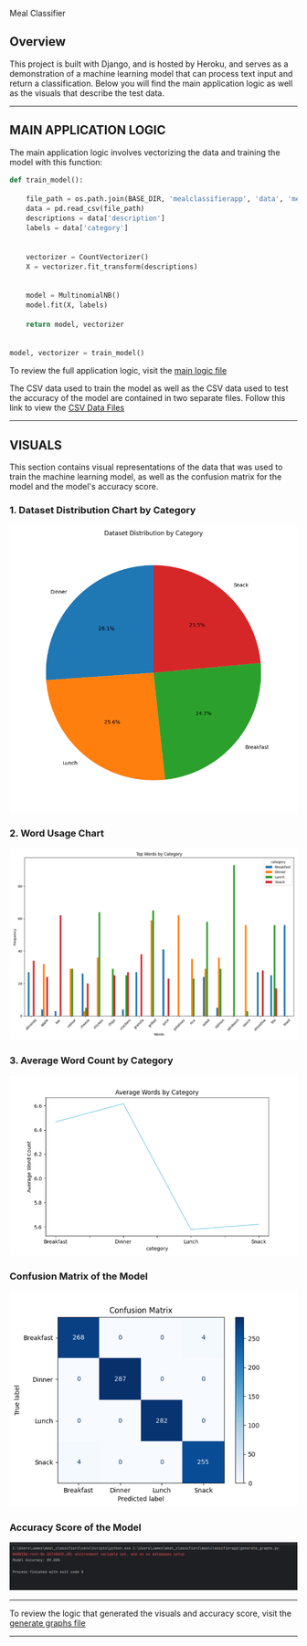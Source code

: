  Meal Classifier

## Overview
This project is built with Django, and is hosted by Heroku, and serves as a demonstration of a machine learning model that can process text input and return a classification. 
Below you will find the main application logic as well as the visuals that describe the test data.
 
---

## MAIN APPLICATION LOGIC

The main application logic involves vectorizing the data and training the model with this function:

```python
def train_model():

    file_path = os.path.join(BASE_DIR, 'mealclassifierapp', 'data', 'meal_data.csv')
    data = pd.read_csv(file_path)
    descriptions = data['description']
    labels = data['category']


    vectorizer = CountVectorizer()
    X = vectorizer.fit_transform(descriptions)


    model = MultinomialNB()
    model.fit(X, labels)

    return model, vectorizer


model, vectorizer = train_model()
```

To review the full application logic, visit the [main logic file](mealclassifierapp/views.py)

The CSV data used to train the model as well as the CSV data used to test the accuracy of the model are contained in two separate files. Follow this link to view the [CSV Data Files](mealclassifierapp/data)

---

## VISUALS

This section contains visual representations of the data that was used to train the machine learning model, as well as the confusion matrix for the model and the model's accuracy score.

### 1. Dataset Distribution Chart by Category
![Dataset Distribution](mealclassifierapp/data/images/dataset_distribution_chart.png)

### 2. Word Usage Chart
![Word Usage](mealclassifierapp/data/images/word_usage_chart.png)

### 3. Average Word Count by Category
![Average Word Count by Category](mealclassifierapp/data/images/avg_words_line_chart.png)


### Confusion Matrix of the Model
![Confusion Matrix](mealclassifierapp/data/images/confusion_matrix.png)

### Accuracy Score of the Model
![Accuracy Score](mealclassifierapp/data/images/img.png)


---

To review the logic that generated the visuals and accuracy score, visit the [generate graphs file](mealclassifierapp/generate_graphs.py)

---


